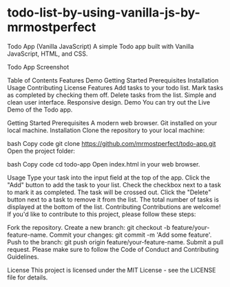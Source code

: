# todo-list-by-using-vanilla-js-by-mrmostperfect

Todo App (Vanilla JavaScript)
A simple Todo app built with Vanilla JavaScript, HTML, and CSS.

Todo App Screenshot

Table of Contents
Features
Demo
Getting Started
Prerequisites
Installation
Usage
Contributing
License
Features
Add tasks to your todo list.
Mark tasks as completed by checking them off.
Delete tasks from the list.
Simple and clean user interface.
Responsive design.
Demo
You can try out the Live Demo of the Todo app.

Getting Started
Prerequisites
A modern web browser.
Git installed on your local machine.
Installation
Clone the repository to your local machine:

bash
Copy code
git clone https://github.com/mrmostperfect/todo-app.git
Open the project folder:

bash
Copy code
cd todo-app
Open index.html in your web browser.

Usage
Type your task into the input field at the top of the app.
Click the "Add" button to add the task to your list.
Check the checkbox next to a task to mark it as completed. The task will be crossed out.
Click the "Delete" button next to a task to remove it from the list.
The total number of tasks is displayed at the bottom of the list.
Contributing
Contributions are welcome! If you'd like to contribute to this project, please follow these steps:

Fork the repository.
Create a new branch: git checkout -b feature/your-feature-name.
Commit your changes: git commit -m 'Add some feature'.
Push to the branch: git push origin feature/your-feature-name.
Submit a pull request.
Please make sure to follow the Code of Conduct and Contributing Guidelines.

License
This project is licensed under the MIT License - see the LICENSE file for details.
